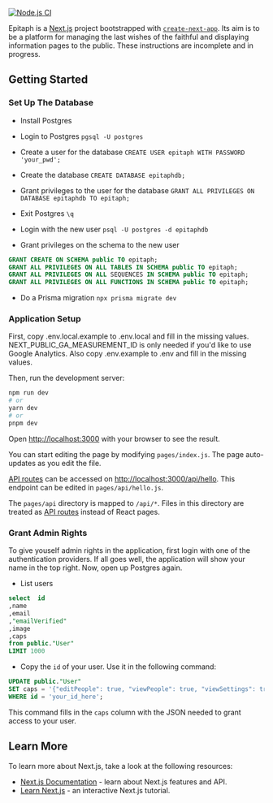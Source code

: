 [![Node.js CI](https://github.com/Kaleidoscope-Systems/epitaph/actions/workflows/node.js.yml/badge.svg?branch=main)](https://github.com/Kaleidoscope-Systems/epitaph/actions/workflows/node.js.yml)

Epitaph is a [Next.js](https://nextjs.org/) project bootstrapped with [`create-next-app`](https://github.com/vercel/next.js/tree/canary/packages/create-next-app). Its aim is to be a platform for managing the last wishes of the faithful and displaying information pages to the public. These instructions are incomplete and in progress.

## Getting Started

### Set Up The Database
- Install Postgres 

- Login to Postgres `pgsql -U postgres`

- Create a user for the database `CREATE USER epitaph WITH PASSWORD 'your_pwd';`

- Create the database `CREATE DATABASE epitaphdb;`

- Grant privileges to the user for the database `GRANT ALL PRIVILEGES ON DATABASE epitaphdb TO epitaph;`

- Exit Postgres `\q`

- Login with the new user `psql -U postgres -d epitaphdb`

- Grant privileges on the schema to the new user
```sql
GRANT CREATE ON SCHEMA public TO epitaph;
GRANT ALL PRIVILEGES ON ALL TABLES IN SCHEMA public TO epitaph;
GRANT ALL PRIVILEGES ON ALL SEQUENCES IN SCHEMA public TO epitaph;
GRANT ALL PRIVILEGES ON ALL FUNCTIONS IN SCHEMA public TO epitaph;
```

- Do a Prisma migration `npx prisma migrate dev`

### Application Setup
First, copy .env.local.example to .env.local and fill in the missing values. NEXT_PUBLIC_GA_MEASUREMENT_ID is only needed if you'd like to use Google Analytics.
Also copy .env.example to .env and fill in the missing values.

Then, run the development server:

```bash
npm run dev
# or
yarn dev
# or
pnpm dev
```

Open [http://localhost:3000](http://localhost:3000) with your browser to see the result.

You can start editing the page by modifying `pages/index.js`. The page auto-updates as you edit the file.

[API routes](https://nextjs.org/docs/api-routes/introduction) can be accessed on [http://localhost:3000/api/hello](http://localhost:3000/api/hello). This endpoint can be edited in `pages/api/hello.js`.

The `pages/api` directory is mapped to `/api/*`. Files in this directory are treated as [API routes](https://nextjs.org/docs/api-routes/introduction) instead of React pages.

### Grant Admin Rights
To give youself admin rights in the application, first login with one of the authentication providers. If all goes well, the application will show your name in the top right. Now, open up Postgres again.

- List users
```sql
select  id
,name
,email
,"emailVerified"
,image
,caps
from public."User"
LIMIT 1000
```

- Copy the `id` of your user. Use it in the following command:
```sql
UPDATE public."User"
SET caps = '{"editPeople": true, "viewPeople": true, "viewSettings": true, "viewDashboard": true, "editAllRecords": true, "viewAllRecords": true}'::jsonb
WHERE id = 'your_id_here';
```
This command fills in the `caps` column with the JSON needed to grant access to your user.

## Learn More

To learn more about Next.js, take a look at the following resources:

- [Next.js Documentation](https://nextjs.org/docs) - learn about Next.js features and API.
- [Learn Next.js](https://nextjs.org/learn) - an interactive Next.js tutorial.